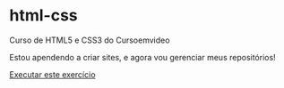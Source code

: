 # html-css
 Curso de HTML5 e CSS3 do Cursoemvideo

Estou apendendo a criar sites, e agora vou gerenciar meus repositórios!

<a href = "https://filippocamillo5.github.io/html-css/exercicios/ex001/index.html">Executar este exercício </a>